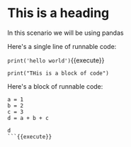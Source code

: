 # This is a heading

In this scenario we will be using pandas 

Here's a single line of runnable code:


`print('hello world')`{{execute}}

`print("THis is a block of code")`

Here's a block of runnable code:

```
a = 1
b = 2
c = 3
d = a + b + c

d
```{{execute}}
